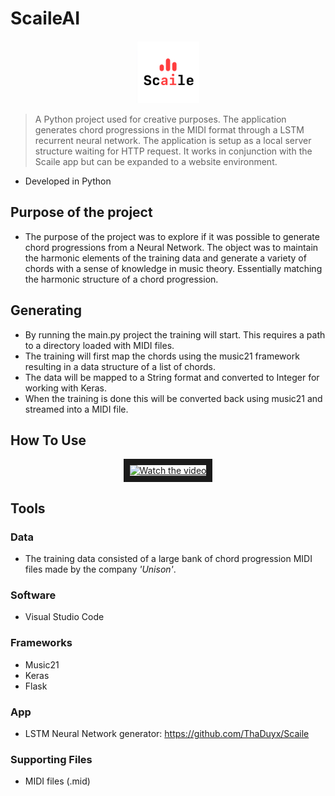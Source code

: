 # ScaileAI

<p align="center">
  <img width="100" src="https://github.com/ThaDuyx/Scaile/blob/main/Scaile/Supporting%20Files/Assets.xcassets/AppIcon.appiconset/App_store_1024_1x.png?raw=true"
</p>

> A Python project used for creative purposes. The application generates chord progressions in the MIDI format through a LSTM recurrent neural network. The application is setup as a local server structure waiting for HTTP request. It works in conjunction with the Scaile app but can be expanded to a website environment.

- Developed in Python

## Purpose of the project
  - The purpose of the project was to explore if it was possible to generate chord progressions from a Neural Network. The object was to maintain the harmonic elements of the training data and generate a variety of chords with a sense of knowledge in music theory. Essentially matching the harmonic structure of a chord progression.
  

## Generating
  - By running the main.py project the training will start. This requires a path to a directory loaded with MIDI files. 
  - The training will first map the chords using the music21 framework resulting in a data structure of a list of chords.
  - The data will be mapped to a String format and converted to Integer for working with Keras.
  - When the training is done this will be converted back using music21 and streamed into a MIDI file.
  
## How To Use
<p align="center">
    <a href="http://www.youtube.com/watch?feature=player_embedded&v=TEudhz0Tdts" target="_blank">
    <img src="http://img.youtube.com/vi/TEudhz0Tdts/mqdefault.jpg" alt="Watch the video" width="400" height="220" border="10" />
    </a>
</p>
  


## Tools
### Data
- The training data consisted of a large bank of chord progression MIDI files made by the company _'Unison'_. 

### Software
- Visual Studio Code

### Frameworks
- Music21
- Keras
- Flask

### App
- LSTM Neural Network generator: 
https://github.com/ThaDuyx/Scaile

### Supporting Files
- MIDI files (.mid)

